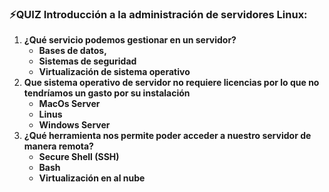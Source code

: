 ### **⚡️QUIZ Introducción a la administración de servidores Linux:**

1. **¿Qué servicio podemos gestionar en un servidor?**
    - **Bases de datos,**
    - **Sistemas de seguridad**
    - **Virtualización de sistema operativo**
2. **Que sistema operativo de servidor no requiere licencias por lo que no tendríamos un gasto por su instalación**
    - **MacOs Server**
    - **Linus**
    - **Windows Server**
3. **¿Qué herramienta nos permite poder acceder a nuestro servidor de manera remota?**
    - **Secure Shell (SSH)**
    - **Bash**
    - **Virtualización en al nube**